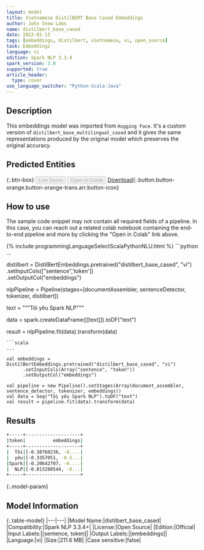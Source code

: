 ```yaml
---
layout: model
title: Vietnamese DistilBERT Base Cased Embeddings
author: John Snow Labs
name: distilbert_base_cased
date: 2022-01-13
tags: [embeddings, distilbert, vietnamese, vi, open_source]
task: Embeddings
language: vi
edition: Spark NLP 3.3.4
spark_version: 3.0
supported: true
article_header:
  type: cover
use_language_switcher: "Python-Scala-Java"
---
```


## Description

This embeddings model was imported from `Hugging Face`. It's a custom version of `distilbert_base_multilingual_cased` and it gives the same representations produced by the original model which preserves the original accuracy.

## Predicted Entities



{:.btn-box}
<button class="button button-orange" disabled>Live Demo</button>
<button class="button button-orange" disabled>Open in Colab</button>
[Download](https://s3.amazonaws.com/auxdata.johnsnowlabs.com/public/models/distilbert_base_cased_vi_3.3.4_3.0_1642064850307.zip){:.button.button-orange.button-orange-trans.arr.button-icon}

## How to use

The sample code snippet may not contain all required fields of a pipeline. In this case, you can reach out a related colab notebook containing the end-to-end pipeline and more by clicking the "Open in Colab" link above.




<div class="tabs-box" markdown="1">
{% include programmingLanguageSelectScalaPythonNLU.html %}
```python
...

distilbert = DistilBertEmbeddings.pretrained("distilbert_base_cased", "vi")\
  .setInputCols(["sentence",'token'])\
  .setOutputCol("embeddings")

nlpPipeline = Pipeline(stages=[documentAssembler, sentenceDetector, tokenizer, distilbert])

text = """Tôi yêu Spark NLP"""

data = spark.createDataFrame([[text]]).toDF("text")

result = nlpPipeline.fit(data).transform(data)
```
```scala
...

val embeddings = DistilBertEmbeddings.pretrained("distilbert_base_cased", "vi")
      .setInputCols(Array("sentence", "token"))
      .setOutputCol("embeddings")

val pipeline = new Pipeline().setStages(Array(document_assembler, sentence_detector, tokenizer, embeddings))
val data = Seq("Tôi yêu Spark NLP").toDF("text")
val result = pipeline.fit(data).transform(data)
```
</div>

## Results

```bash
+-----+--------------------+
|token|          embeddings|
+-----+--------------------+
|  Tôi|[-0.38760236, -0....|
|  yêu|[-0.3357051, -0.5...|
|Spark|[-0.20642707, -0....|
|  NLP|[-0.013280544, -0...|
+-----+--------------------+
```

{:.model-param}
## Model Information

{:.table-model}
|---|---|
|Model Name:|distilbert_base_cased|
|Compatibility:|Spark NLP 3.3.4+|
|License:|Open Source|
|Edition:|Official|
|Input Labels:|[sentence, token]|
|Output Labels:|[embeddings]|
|Language:|vi|
|Size:|211.6 MB|
|Case sensitive:|false|
